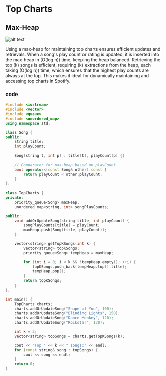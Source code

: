 # Top Charts

## Max-Heap

![alt text](https://media.geeksforgeeks.org/wp-content/uploads/20230901130152/Insertion-In-Max-Heap.png)

Using a max-heap for maintaining top charts ensures efficient updates and retrievals. When a song's play count or rating is updated, it is inserted into the max-heap in \(O(log n)\) time,
keeping the heap balanced. Retrieving the top \(k\) songs is efficient, requiring \(k\) extractions from the heap, each taking \(O(log n)\) time,
which ensures that the highest play counts are always at the top. This makes it ideal for dynamically maintaining and accessing top charts in Spotify.


### code 

```cpp
#include <iostream>
#include <vector>
#include <queue>
#include <unordered_map>
using namespace std;

class Song {
public:
    string title;
    int playCount;
    
    Song(string t, int p) : title(t), playCount(p) {}
    
    // Comparator for max-heap based on playCount
    bool operator<(const Song& other) const {
        return playCount < other.playCount;
    }
};

class TopCharts {
private:
    priority_queue<Song> maxHeap;
    unordered_map<string, int> songPlayCounts;

public:
    void addOrUpdateSong(string title, int playCount) {
        songPlayCounts[title] = playCount;
        maxHeap.push(Song(title, playCount));
    }

    vector<string> getTopKSongs(int k) {
        vector<string> topKSongs;
        priority_queue<Song> tempHeap = maxHeap;

        for (int i = 0; i < k && !tempHeap.empty(); ++i) {
            topKSongs.push_back(tempHeap.top().title);
            tempHeap.pop();
        }
        return topKSongs;
    }
};

int main() {
    TopCharts charts;
    charts.addOrUpdateSong("Shape of You", 100);
    charts.addOrUpdateSong("Blinding Lights", 150);
    charts.addOrUpdateSong("Dance Monkey", 120);
    charts.addOrUpdateSong("Rockstar", 130);

    int k = 3;
    vector<string> topSongs = charts.getTopKSongs(k);

    cout << "Top " << k << " songs:" << endl;
    for (const string& song : topSongs) {
        cout << song << endl;
    }
    return 0;
}

```
